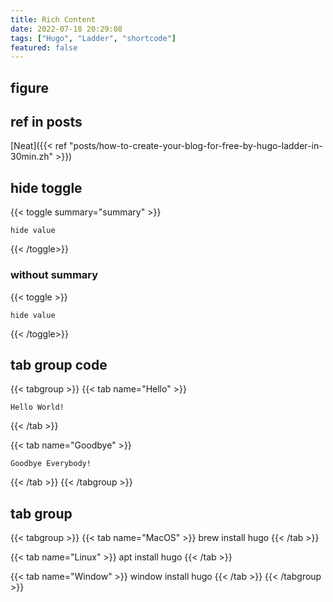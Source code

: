 ```yaml
---
title: Rich Content
date: 2022-07-18 20:29:08
tags: ["Hugo", "Ladder", "shortcode"]
featured: false
---
```

<!--more-->
## figure

## ref in posts
[Neat]({{< ref "posts/how-to-create-your-blog-for-free-by-hugo-ladder-in-30min.zh" >}})

## hide toggle
{{< toggle summary="summary" >}}
```shell
hide value
```
{{< /toggle>}}

### without summary
{{< toggle >}}
```shell
hide value
```
{{< /toggle>}}


## tab group code

{{< tabgroup >}}
{{< tab name="Hello" >}}
```shell
Hello World!
```
{{< /tab >}}

{{< tab name="Goodbye" >}}
```shell
Goodbye Everybody!
```
{{< /tab >}}
{{< /tabgroup >}}

## tab group

{{< tabgroup >}}
{{< tab name="MacOS" >}}
brew install hugo
{{< /tab >}}

{{< tab name="Linux" >}}
apt install hugo
{{< /tab >}}

{{< tab name="Window" >}}
window install hugo
{{< /tab >}}
{{< /tabgroup >}}